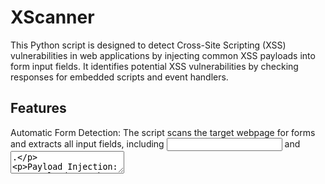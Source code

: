 # XScanner
This Python script is designed to detect Cross-Site Scripting (XSS) vulnerabilities in web applications by injecting common XSS payloads into form input fields. It identifies potential XSS vulnerabilities by checking responses for embedded scripts and event handlers.

## Features
Automatic Form Detection: The script scans the target webpage for forms and extracts all input fields, including <input> and <textarea>.

Payload Injection: XSS payloads can be provided via an external file, allowing for easy customization and testing.

Vulnerability Detection: Each form input is tested individually, and any potential XSS vulnerability is flagged based on script tags or event handlers in the response.

Detailed Reporting: The script shows the total number of input fields found, lists the detected fields, and reports whether vulnerabilities are found for each field using specific payloads.

Rate Limiting: Introduces a configurable delay between requests to avoid overwhelming the target server.

## How It Works
The script first scans the target URL for forms and identifies all available input fields.
The user provides a file with XSS payloads.
The script injects each payload into the detected input fields and sends requests to the server.
If the response contains <script> tags or event handlers, the script flags it as a potential XSS vulnerability.
The output includes:
The total number of input fields detected.
The names of input fields found.
A report indicating whether a vulnerability was found for each payload on specific fields.

## How to Use

1. Install Dependencies:
Install the required libraries by running the following command:
$ pip install requests beautifulsoup4

2. Prepare Payloads:
create a file (payloads.txt) containing XSS payloads, with one payload per line. Example payloads:
<script>alert('XSS')</script>
<img src=x onerror=alert('XSS')>
<svg onload=alert('XSS')>

3. Run the Script:
Execute the script by running:
$ python xss_scanner.py

4. View Results:
The script will output the total input fields found, their names, and any potential XSS vulnerabilities detected.

## Contributing
Feel free to submit issues, fork the repo, and send pull requests if you'd like to improve the script!
